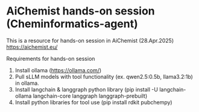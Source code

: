 # AiChemist hands-on session (Cheminformatics-agent)
This is a resource for hands-on session in AiChemist (28.Apr.2025) https://aichemist.eu/

Requirements for hands-on session
1. Install ollama (https://ollama.com/)
2. Pull sLLM models with tool functionality (ex. qwen2.5:0.5b, llama3.2:1b) in ollama.
3. Install langchain & langgraph python library (pip install -U langchain-ollama langchain-core langgraph langgraph-prebuilt)
4. Install python libraries for tool use (pip install rdkit pubchempy)
